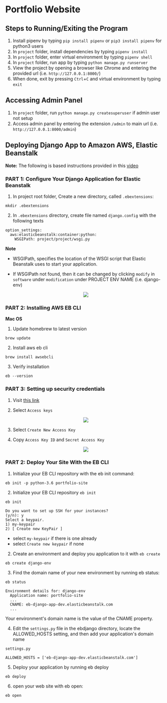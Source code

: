 # Portfolio Website

## Steps to Running/Exiting the Program
1. Install pipenv by typing `pip install pipenv` or `pip3 install pipenv` for python3 users
2. In `project` folder, install dependencies by typing `pipenv install`
3. In `project` folder, enter virtual environment by typing `pipenv shell`
4. In `project` folder, run app by typing `python manage.py runserver`
5. View the project by opening a browser like Chrome and entering the provided url (i.e. `http://127.0.0.1:8000/`)
6. When done, exit by pressing `Ctrl`+`C` and virtual environment by typing `exit`

## Accessing Admin Panel
1. In `project` folder, run `python manage.py createsuperuser` if admin user not setup
2. Access admin panel by entering the extension `/admin` to main url (i.e. `http://127.0.0.1:8000/admin`)


## Deploying Django App to Amazon AWS, Elastic Beanstalk
**Note:** The following is based instructions provided in this [video](https://www.youtube.com/watch?v=ypnEf7W8db0)


### PART 1: Configure Your Django Application for Elastic Beanstalk

1. In project root folder, Create a new directory, called `.ebextensions`:

```
mkdir .ebextensions
```

2. In `.ebextensions` directory, create file named `django.config` with the following texts

```
option_settings:
  aws:elasticbeanstalk:container:python:
    WSGIPath: project/project/wsgi.py
```

**Note**
- WSGIPath, specifies the location of the WSGI script that Elastic Beanstalk uses to start your application.

- If WSGIPath not found, then it can be changed by clicking `modify` in `software` under `modification` under PROJECT ENV NAME (i.e. django-env)

<div style="text-align: center;">
    <img src="https://user-images.githubusercontent.com/6856382/70368110-ddc53180-185b-11ea-885f-04ff41f23529.png">
</div>

### PART 2: Installing AWS EB CLI

**Mac OS**
1. Update homebrew to latest version
```
brew update
```

2. Install aws eb cli
```
brew install awsebcli
```

3. Verify installation
```
eb --version
```

### PART 3: Setting up security credentials
1. Visit [this link](https://console.aws.amazon.com/iam/home?region=us-west-2#/security_credentials)

2. Select `Access keys`

<div style="text-align: center;">
    <img src="https://user-images.githubusercontent.com/6856382/70324494-78822980-17e4-11ea-862a-5a7ea37f892f.png">
</div>


3. Select `Create New Access Key`

4. Copy `Access Key ID` and `Secret Access Key`

<div style="text-align: center;">
    <img src="https://user-images.githubusercontent.com/6856382/70324622-d7e03980-17e4-11ea-889e-4ca0e5cb6b07.png">
</div>

### PART 2: Deploy Your Site With the EB CLI

1. Initialize your EB CLI repository with the eb init command:

```
eb init -p python-3.6 portfolio-site
```

2. Initialize your EB CLI repository `eb init`

```
eb init

Do you want to set up SSH for your instances?
(y/n): y
Select a keypair.
1) my-keypair
2) [ Create new KeyPair ]
```

- select `my-keypair` if there is one already
- select `Create new keypair` if none

2. Create an environment and deploy you application to it with `eb create`

```
eb create django-env
```

3. Find the domain name of your new environment by running eb status:

```
eb status

Environment details for: django-env
  Application name: portfolio-site
  ...
  CNAME: eb-django-app-dev.elasticbeanstalk.com
  ...
```

Your environment's domain name is the value of the CNAME property.

4. Edit the `settings.py` file in the ebdjango directory, locate the ALLOWED_HOSTS setting, and then add your application's domain name

`settings.py`
```
ALLOWED_HOSTS = ['eb-django-app-dev.elasticbeanstalk.com']
```

5. Deploy your application by running eb deploy

```
eb deploy
```

6. open your web site with eb open:
```
eb open
```

